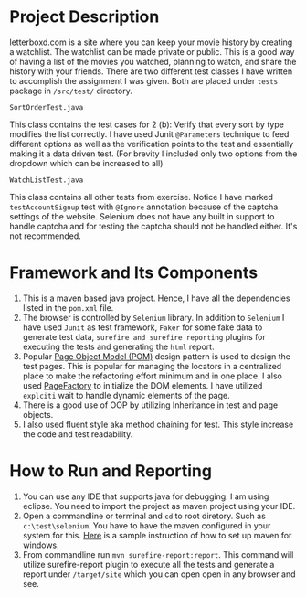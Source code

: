 # Project Description
letterboxd.com is a site where you can keep your movie history by creating a watchlist. The watchlist can be made private or public. This is a good way of having a list of the movies you watched, planning to watch, and share the history with your friends. There are two different test classes I have written to accomplish the assignment I was given. Both are placed under `tests` package in `/src/test/` directory.
	
	SortOrderTest.java
This class contains the test cases for 2 (b): Verify that every sort by type modifies the list correctly.
I have used Junit `@Parameters` technique to feed different options as well as the verification points to the test and essentially making it a data driven test. (For brevity I included only two options from the dropdown which can be increased to all)
	
	WatchListTest.java
This class contains all other tests from exercise. Notice I have marked `testAccountSignup` test with `@Ignore` annotation because of the captcha settings of the website. Selenium does not have any built in support to handle captcha and for testing the captcha should not be handled either. It's not recommended.


# Framework and Its Components
1. This is a maven based java project. Hence, I have all the dependencies listed in the `pom.xml` file. 
2. The browser is controlled by `Selenium` library. In addition to `Selenium` I have used `Junit` as test framework, `Faker` for some fake data to generate test data, `surefire and surefire reporting` plugins for executing the tests and generating the `html` report. 
3. Popular [Page Object Model (POM)](https://github.com/SeleniumHQ/selenium/wiki/Design-Patterns) design pattern is used to design the test pages. This is popular for managing the locators in a centralized place to make the refactoring effort minimum and in one place. I also used [PageFactory](https://github.com/SeleniumHQ/selenium/wiki/PageFactory) to initialize the DOM elements. I have utilized `explciti` wait to handle dynamic elements of the page.
4. There is a good use of OOP by utilizing Inheritance in test and page objects.
5. I also used fluent style aka method chaining for test. This style increase the code and test readability.

# How to Run and Reporting
1. You can use any IDE that supports java for debugging. I am using eclipse. You need to import the project as maven project using your IDE.
2. Open a commandline or terminal and `cd` to root diretory. Such as `c:\test\selenium`. You have to have the maven configured in your system for this. [Here](https://maven.apache.org/install.html) is a sample instruction of how to set up maven for windows.
3. From commandline run `mvn surefire-report:report`. This command will utilize surefire-report plugin to execute all the tests and generate a report under `/target/site` which you can open open in any browser and see.


